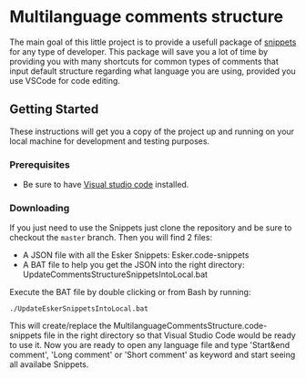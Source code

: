 # Multilanguage comments structure

The main goal of this little project is to provide a usefull package of [snippets](https://code.visualstudio.com/docs/editor/userdefinedsnippets#_creating-your-own-snippets) for any type of developer. 
This package will save you a lot of time by providing you with many shortcuts for common types of comments that input default structure regarding what language you are using, provided you use VSCode for code editing.


## Getting Started

These instructions will get you a copy of the project up and running on your local machine for development and testing purposes.

### Prerequisites

* Be sure to have [Visual studio code](https://code.visualstudio.com/download) installed.

### Downloading

If you just need to use the Snippets just clone the repository and be sure to checkout the `master` branch. Then you will find 2 files:
* A JSON file with all the Esker Snippets: Esker.code-snippets
* A BAT file to help you get the JSON into the right directory: UpdateCommentsStructureSnippetsIntoLocal.bat

Execute the BAT file by double clicking or from Bash by running:

```
./UpdateEskerSnippetsIntoLocal.bat
```
This will create/replace the MultilanguageCommentsStructure.code-snippets file in the right directory so that Visual Studio Code would be ready to use it.
Now you are ready to open any language file and type 'Start&end comment', 'Long comment' or 'Short comment' as keyword and start seeing all availabe Snippets.


